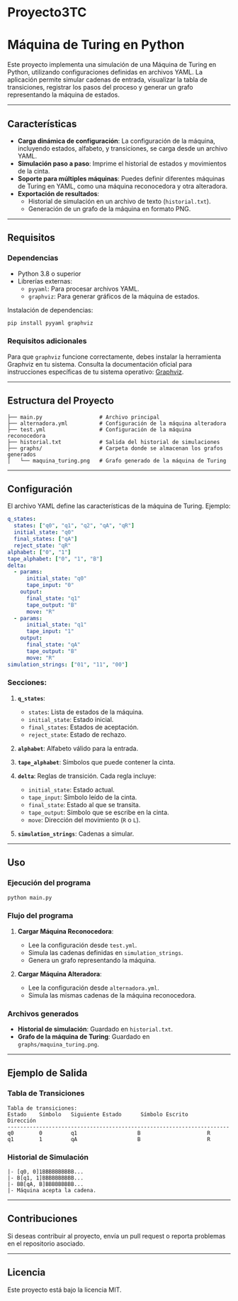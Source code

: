 # Proyecto3TC

# Máquina de Turing en Python

Este proyecto implementa una simulación de una Máquina de Turing en Python, utilizando configuraciones definidas en archivos YAML. La aplicación permite simular cadenas de entrada, visualizar la tabla de transiciones, registrar los pasos del proceso y generar un grafo representando la máquina de estados.

---

## Características

- **Carga dinámica de configuración**: La configuración de la máquina, incluyendo estados, alfabeto, y transiciones, se carga desde un archivo YAML.
- **Simulación paso a paso**: Imprime el historial de estados y movimientos de la cinta.
- **Soporte para múltiples máquinas**: Puedes definir diferentes máquinas de Turing en YAML, como una máquina reconocedora y otra alteradora.
- **Exportación de resultados**: 
  - Historial de simulación en un archivo de texto (`historial.txt`).
  - Generación de un grafo de la máquina en formato PNG.

---

## Requisitos

### Dependencias
- Python 3.8 o superior
- Librerías externas:
  - `pyyaml`: Para procesar archivos YAML.
  - `graphviz`: Para generar gráficos de la máquina de estados.

Instalación de dependencias:
```bash
pip install pyyaml graphviz
```

### Requisitos adicionales
Para que `graphviz` funcione correctamente, debes instalar la herramienta Graphviz en tu sistema. Consulta la documentación oficial para instrucciones específicas de tu sistema operativo: [Graphviz](https://graphviz.org/download/).

---

## Estructura del Proyecto

```
├── main.py                  # Archivo principal
├── alternadora.yml          # Configuración de la máquina alteradora
├── test.yml                 # Configuración de la máquina reconocedora
├── historial.txt            # Salida del historial de simulaciones
├── graphs/                  # Carpeta donde se almacenan los grafos generados
│   └── maquina_turing.png   # Grafo generado de la máquina de Turing
```

---

## Configuración

El archivo YAML define las características de la máquina de Turing. Ejemplo:

```yaml
q_states:
  states: ["q0", "q1", "q2", "qA", "qR"]
  initial_state: "q0"
  final_states: ["qA"]
  reject_state: "qR"
alphabet: ["0", "1"]
tape_alphabet: ["0", "1", "B"]
delta:
  - params:
      initial_state: "q0"
      tape_input: "0"
    output:
      final_state: "q1"
      tape_output: "B"
      move: "R"
  - params:
      initial_state: "q1"
      tape_input: "1"
    output:
      final_state: "qA"
      tape_output: "B"
      move: "R"
simulation_strings: ["01", "11", "00"]
```

### Secciones:
1. **`q_states`**:
   - `states`: Lista de estados de la máquina.
   - `initial_state`: Estado inicial.
   - `final_states`: Estados de aceptación.
   - `reject_state`: Estado de rechazo.

2. **`alphabet`**: Alfabeto válido para la entrada.

3. **`tape_alphabet`**: Símbolos que puede contener la cinta.

4. **`delta`**: Reglas de transición. Cada regla incluye:
   - `initial_state`: Estado actual.
   - `tape_input`: Símbolo leído de la cinta.
   - `final_state`: Estado al que se transita.
   - `tape_output`: Símbolo que se escribe en la cinta.
   - `move`: Dirección del movimiento (`R` o `L`).

5. **`simulation_strings`**: Cadenas a simular.

---

## Uso

### Ejecución del programa
```bash
python main.py
```

### Flujo del programa
1. **Cargar Máquina Reconocedora**:
   - Lee la configuración desde `test.yml`.
   - Simula las cadenas definidas en `simulation_strings`.
   - Genera un grafo representando la máquina.
   
2. **Cargar Máquina Alteradora**:
   - Lee la configuración desde `alternadora.yml`.
   - Simula las mismas cadenas de la máquina reconocedora.

### Archivos generados
- **Historial de simulación**: Guardado en `historial.txt`.
- **Grafo de la máquina de Turing**: Guardado en `graphs/maquina_turing.png`.

---

## Ejemplo de Salida

### Tabla de Transiciones
```
Tabla de transiciones:
Estado    Símbolo   Siguiente Estado      Símbolo Escrito        Dirección
----------------------------------------------------------------------
q0        0         q1                   B                     R
q1        1         qA                   B                     R
```

### Historial de Simulación
```
|- [q0, 0]1BBBBBBBBBB...
|- B[q1, 1]BBBBBBBBBB...
|- BB[qA, B]BBBBBBBBB...
|- Máquina acepta la cadena.
```

---

## Contribuciones

Si deseas contribuir al proyecto, envía un pull request o reporta problemas en el repositorio asociado.

---

## Licencia

Este proyecto está bajo la licencia MIT.
